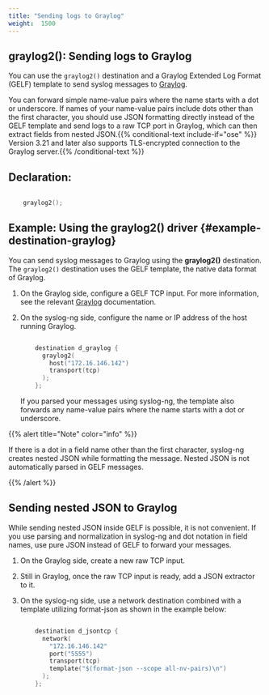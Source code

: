 ```yaml
---
title: "Sending logs to Graylog"
weight:  1500
---
```

<!-- DISCLAIMER: This file is based on the syslog-ng Open Source Edition documentation https://github.com/balabit/syslog-ng-ose-guides/commit/2f4a52ee61d1ea9ad27cb4f3168b95408fddfdf2 and is used under the terms of The syslog-ng Open Source Edition Documentation License. The file has been modified by Axoflow. -->


## graylog2(): Sending logs to Graylog

You can use the `graylog2()` destination and a Graylog Extended Log Format (GELF) template to send syslog messages to [Graylog](http://docs.graylog.org).

You can forward simple name-value pairs where the name starts with a dot or underscore. If names of your name-value pairs include dots other than the first character, you should use JSON formatting directly instead of the GELF template and send logs to a raw TCP port in Graylog, which can then extract fields from nested JSON.{{% conditional-text include-if="ose" %}} Version 3.21 and later also supports TLS-encrypted connection to the Graylog server.{{% /conditional-text %}}



## Declaration:

```c

    graylog2();

```



## Example: Using the graylog2() driver {#example-destination-graylog}

You can send syslog messages to Graylog using the **graylog2()** destination. The `graylog2()` destination uses the GELF template, the native data format of Graylog.

1.  On the Graylog side, configure a GELF TCP input. For more information, see the relevant [Graylog](http://docs.graylog.org) documentation.

2.  On the syslog-ng side, configure the name or IP address of the host running Graylog.
    
    ```c
    
        destination d_graylog {
          graylog2(
            host("172.16.146.142")
            transport(tcp)
          );
        };
    
    ```
    
    If you parsed your messages using syslog-ng, the template also forwards any name-value pairs where the name starts with a dot or underscore.

{{% alert title="Note" color="info" %}}

If there is a dot in a field name other than the first character, syslog-ng creates nested JSON while formatting the message. Nested JSON is not automatically parsed in GELF messages.

{{% /alert %}}



## Sending nested JSON to Graylog

While sending nested JSON inside GELF is possible, it is not convenient. If you use parsing and normalization in syslog-ng and dot notation in field names, use pure JSON instead of GELF to forward your messages.

1.  On the Graylog side, create a new raw TCP input.

2.  Still in Graylog, once the raw TCP input is ready, add a JSON extractor to it.

3.  On the syslog-ng side, use a network destination combined with a template utilizing format-json as shown in the example below:
    
    ```c
    
        destination d_jsontcp {
          network(
            "172.16.146.142"
            port("5555")
            transport(tcp)
            template("$(format-json --scope all-nv-pairs)\n")
          );
        };
    
    ```

